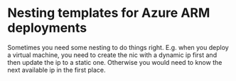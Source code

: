 # Nesting templates for Azure ARM deployments

Sometimes you need some nesting to do things right. E.g. when you deploy a virtual machine, you need to create the nic with a dynamic ip first and then update the ip to a static one. Otherwise you would need to know the next available ip in the first place.
